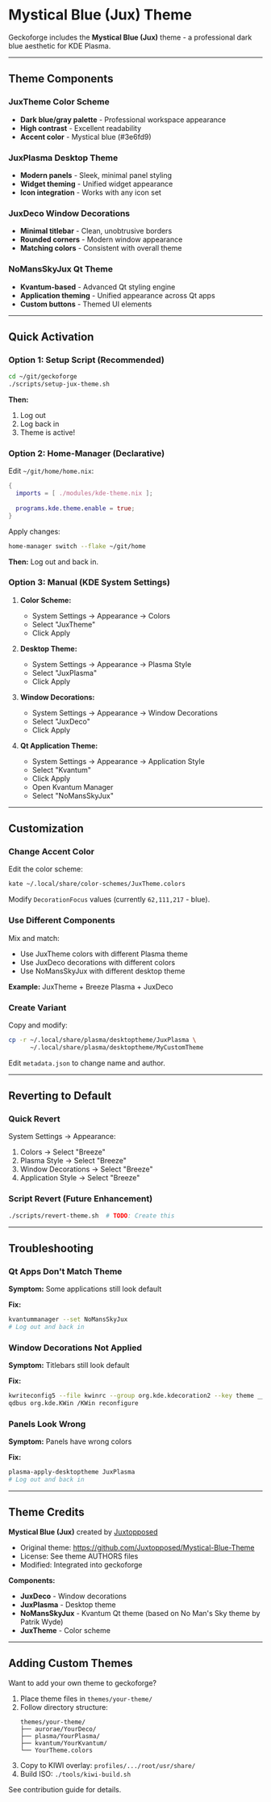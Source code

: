 <!-- @file docs/themes.md -->
<!-- @description Guide for using and customizing the Mystical Blue (Jux) theme -->
<!-- @update-policy Update when new themes are added or activation methods change -->

# Mystical Blue (Jux) Theme

Geckoforge includes the **Mystical Blue (Jux)** theme - a professional dark blue aesthetic for KDE Plasma.

---

## Theme Components

### JuxTheme Color Scheme
- **Dark blue/gray palette** - Professional workspace appearance
- **High contrast** - Excellent readability
- **Accent color** - Mystical blue (#3e6fd9)

### JuxPlasma Desktop Theme
- **Modern panels** - Sleek, minimal panel styling
- **Widget theming** - Unified widget appearance
- **Icon integration** - Works with any icon set

### JuxDeco Window Decorations
- **Minimal titlebar** - Clean, unobtrusive borders
- **Rounded corners** - Modern window appearance
- **Matching colors** - Consistent with overall theme

### NoMansSkyJux Qt Theme
- **Kvantum-based** - Advanced Qt styling engine
- **Application theming** - Unified appearance across Qt apps
- **Custom buttons** - Themed UI elements

---

## Quick Activation

### Option 1: Setup Script (Recommended)

```bash
cd ~/git/geckoforge
./scripts/setup-jux-theme.sh
```

**Then:**
1. Log out
2. Log back in
3. Theme is active!

### Option 2: Home-Manager (Declarative)

Edit `~/git/home/home.nix`:

```nix
{
  imports = [ ./modules/kde-theme.nix ];
  
  programs.kde.theme.enable = true;
}
```

Apply changes:
```bash
home-manager switch --flake ~/git/home
```

**Then:** Log out and back in.

### Option 3: Manual (KDE System Settings)

1. **Color Scheme:**
   - System Settings → Appearance → Colors
   - Select "JuxTheme"
   - Click Apply

2. **Desktop Theme:**
   - System Settings → Appearance → Plasma Style
   - Select "JuxPlasma"
   - Click Apply

3. **Window Decorations:**
   - System Settings → Appearance → Window Decorations
   - Select "JuxDeco"
   - Click Apply

4. **Qt Application Theme:**
   - System Settings → Appearance → Application Style
   - Select "Kvantum"
   - Click Apply
   - Open Kvantum Manager
   - Select "NoMansSkyJux"

---

## Customization

### Change Accent Color

Edit the color scheme:
```bash
kate ~/.local/share/color-schemes/JuxTheme.colors
```

Modify `DecorationFocus` values (currently `62,111,217` - blue).

### Use Different Components

Mix and match:
- Use JuxTheme colors with different Plasma theme
- Use JuxDeco decorations with different colors
- Use NoMansSkyJux with different desktop theme

**Example:** JuxTheme + Breeze Plasma + JuxDeco

### Create Variant

Copy and modify:
```bash
cp -r ~/.local/share/plasma/desktoptheme/JuxPlasma \
      ~/.local/share/plasma/desktoptheme/MyCustomTheme
```

Edit `metadata.json` to change name and author.

---

## Reverting to Default

### Quick Revert

System Settings → Appearance:
1. Colors → Select "Breeze"
2. Plasma Style → Select "Breeze"
3. Window Decorations → Select "Breeze"
4. Application Style → Select "Breeze"

### Script Revert (Future Enhancement)

```bash
./scripts/revert-theme.sh  # TODO: Create this
```

---

## Troubleshooting

### Qt Apps Don't Match Theme

**Symptom:** Some applications still look default

**Fix:**
```bash
kvantummanager --set NoMansSkyJux
# Log out and back in
```

### Window Decorations Not Applied

**Symptom:** Titlebars still look default

**Fix:**
```bash
kwriteconfig5 --file kwinrc --group org.kde.kdecoration2 --key theme __aurorae__svg__JuxDeco
qdbus org.kde.KWin /KWin reconfigure
```

### Panels Look Wrong

**Symptom:** Panels have wrong colors

**Fix:**
```bash
plasma-apply-desktoptheme JuxPlasma
# Log out and back in
```

---

## Theme Credits

**Mystical Blue (Jux)** created by [Juxtopposed](https://github.com/Juxtopposed)

- Original theme: https://github.com/Juxtopposed/Mystical-Blue-Theme
- License: See theme AUTHORS files
- Modified: Integrated into geckoforge

**Components:**
- **JuxDeco** - Window decorations
- **JuxPlasma** - Desktop theme
- **NoMansSkyJux** - Kvantum Qt theme (based on No Man's Sky theme by Patrik Wyde)
- **JuxTheme** - Color scheme

---

## Adding Custom Themes

Want to add your own theme to geckoforge?

1. Place theme files in `themes/your-theme/`
2. Follow directory structure:
   ```
   themes/your-theme/
   ├── aurorae/YourDeco/
   ├── plasma/YourPlasma/
   ├── kvantum/YourKvantum/
   └── YourTheme.colors
   ```
3. Copy to KIWI overlay: `profiles/.../root/usr/share/`
4. Build ISO: `./tools/kiwi-build.sh`

See contribution guide for details.